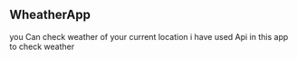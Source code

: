 ## WheatherApp
you Can check weather of your current location i have used Api in this app to check weather 
